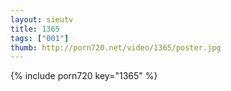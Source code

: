 ```yaml
--- 
layout: sieutv
title: 1365
tags: ["001"]
thumb: http://porn720.net/video/1365/poster.jpg
---
```

{% include porn720 key="1365" %} 
